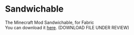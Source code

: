 # Sandwichable
The Minecraft Mod Sandwichable, for Fabric</br>
You can download it <a href="https://www.curseforge.com/minecraft/mc-mods/sandwichable">here</a>. (DOWNLOAD FILE UNDER REVIEW)
